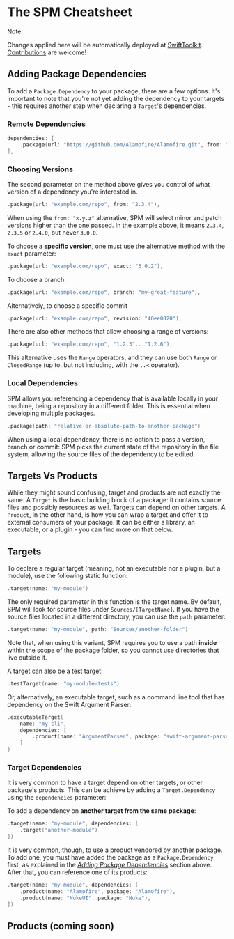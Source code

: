 # The SPM Cheatsheet

> [!NOTE]
> Changes applied here will be automatically deployed at [SwiftToolkit](https://SwiftToolkit.dev/spm-cheatsheet). [Contributions](https://github.com/swifttoolkit/spm-cheatsheet/pulls/new) are welcome!

<!-- Content start -->

## Adding Package Dependencies

To add a `Package.Dependency` to your package, there are a few options. It's important to note that you're not yet adding the dependency to your targets - this requires another step when declaring a `Target`'s dependencies.

### Remote Dependencies

```swift
dependencies: [
    .package(url: "https://github.com/Alamofire/Alamofire.git", from: "5.8.1"),
],
```
### Choosing Versions

The second parameter on the method above gives you control of what version of a dependency you're interested in.

```swift
.package(url: "example.com/repo", from: "2.3.4"),
```
When using the `from: "x.y.z"` alternative, SPM will select minor and patch versions higher than the one passed. In the example above, it means `2.3.4`, `2.3.5` or `2.4.0`, but never `3.0.0`.

To choose a **specific version**, one must use the alternative method with the `exact` parameter:
```swift
.package(url: "example.com/repo", exact: "3.0.2"),
```

To choose a branch:

```swift
.package(url: "example.com/repo", branch: "my-great-feature"),
```

Alternatively, to choose a specific commit
```swift
.package(url: "example.com/repo", revision: "40ee0820"),
```

There are also other methods that allow choosing a range of versions:

```swift
.package(url: "example.com/repo", "1.2.3"..."1.2.6"),
```

This alternative uses the `Range` operators, and they can use both `Range` or `ClosedRange` (up to, but not including, with the `..<` operator).

### Local Dependencies

SPM allows you referencing a dependency that is available locally in your machine, being a repository in a different folder. This is essential when developing multiple packages.

```swift
.package(path: "relative-or-absolute-path-to-another-package")
```

When using a local dependency, there is no option to pass a version, branch or commit: SPM picks the current state of the repository in the file system, allowing the source files of the dependency to be edited.

## Targets Vs Products

While they might sound confusing, target and products are not exactly the same. A `Target` is the  basic building block of a package: it contains source files and possibly resources as well. Targets can depend on other targets. A `Product`, in the other hand, is how you can wrap a target and offer it to external consumers of your package. It can be either a library, an executable, or a plugin - you can find more on that below.

## Targets

To declare a regular target (meaning, not an executable nor a plugin, but a module), use the following static function:

```swift
.target(name: "my-module")
```

The only required parameter in this function is the target name. By default, SPM will look for source files under `Sources/[TargetName]`. If you have the source files located in a different directory, you can use the `path` parameter:

```swift
.target(name: "my-module", path: "Sources/another-folder")
```

Note that, when using this variant, SPM requires you to use a path **inside** within the scope of the package folder, so you cannot use directories that live outside it.

A target can also be a test target:

```swift
.testTarget(name: "my-module-tests")
```

Or, alternatively, an executable target, such as a command line tool that has dependency on the Swift Argument Parser:

```swift
.executableTarget(
    name: "my-cli",
    dependencies: [
        .product(name: "ArgumentParser", package: "swift-argument-parser")
    ]
)
```

### Target Dependencies

It is very common to have a target depend on other targets, or other package's products. This can be achieve by adding a `Target.Dependency` using the `dependencies` parameter:

To add a dependency on **another target from the same package**:

```swift
.target(name: "my-module", dependencies: [
    .target("another-module")
])
```

It is very common, though, to use a product vendored by another package. To add one, you must have added the package as a `Package.Dependency` first, as explained in the [_Adding Package Dependencies_](#adding-package-dependencies) section above. After that, you can reference one of its products:

```swift
.target(name: "my-module", dependencies: [
    .product(name: "Alamofire", package: "Alamofire"),
    .product(name: "NukeUI", package: "Nuke"),
])
```

## Products (coming soon)

<!-- Content end -->